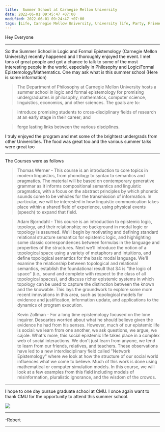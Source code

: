 ```yaml
---
title:  Summer School at Carnegie Mellon University
date: 2022-06-01 09:45:47 +07:00
modified: 2022-06-01 09:24:47 +07:00
tags: [Life, Carnegie Mellow University, University life, Party, Friends, Summer School, USA]
---
```

Hey Everyone
<hr>
So the Summer School in Logic and Formal Epistemology (Carnegie Mellon University) recently happened and I thoroughly enjoyed the event. I met tons of great people and got a chance to talk to some of the most interesting people in the world, especially in Philosophy and Logic/Formal Epistemology/Mathematics. One may ask what is this summer school (Here is some information)

>The Department of Philosophy at Carnegie Mellon University hosts a summer school in logic and formal epistemology for promising undergraduates in philosophy, mathematics, computer science, linguistics, economics, and other sciences. The goals are to:

> introduce promising students to cross-disciplinary fields of research at an early stage in their career; and

> forge lasting links between the various disciplines.

I truly enjoyed the program and met some of the brightest undergrads from other Universities. The food was great too and the various summer talks were great too

<hr>

The Courses were as follows

> Thomas Werner - This course is an introduction to core topics in modern linguistics, from phonology to syntax to semantics and pragmatics. The material will be based on contemporary generative grammar as it informs compositional semantics and linguistic pragmatics, with a focus on the abstract principles by which phonetic sounds come to be vehicles for the transmission of information. In particular, we will be interested in how linguistic communication takes place within a shared field of experience, using physical events (speech) to expand that field.

> Adam Bjorndahl - This course is an introduction to epistemic logic, topology, and their relationship; no background in modal logic or topology is assumed. We'll begin by motivating and defining standard relational structure semantics for epistemic logic, and highlighting some classic correspondences between formulas in the language and properties of the structures. Next we'll introduce the notion of a topological space using a variety of metaphors and intuitions, and define topological semantics for the basic modal language. We'll examine the relationship between topological and relational semantics, establish the foundational result that S4 is “the logic of space” (i.e., sound and complete with respect to the class of all topological spaces), and discuss richer epistemic systems in which topology can be used to capture the distinction between the known and the knowable. This lays the groundwork to explore some more recent innovations in this area, such as topological models for evidence and justification, information update, and applications to the dynamics of program execution.

> Kevin Zollman -  For a long time epistemology focused on the lone inquirer. Descartes worried about what he should believe given the evidence he had from his senses. However, much of our epistemic life is social: we learn from one another, we ask questions, we argue, we cajole. What's more, this social epistemic life takes place in a complex web of social interactions. We don't just learn from anyone, we tend to learn from our friends, relatives, and teachers. These observations have led to a new interdisciplinary field called "Network Epistemology" where we look at how the structure of our social world influences what we come to believe. Much of this work is done using mathematical or computer simulation models. In this course, we will look at a few examples from this field including models of misinformation, pluralistic ignorance, and the wisdom of the crowds.
<hr>

I hope to one day pursue graduate school at CMU. I once again want to thank CMU for the opportunity to attend this summer school.

<img src = "https://www.cmu.edu/assets/images/site/meta-image-cmu.jpg">

<hr>
-Robert
<hr> 

<div id="wpac-comment"></div>
<script type="text/javascript">
wpac_init = window.wpac_init || [];
wpac_init.push({widget: 'Comment', id: 26271});
(function() {
    if ('WIDGETPACK_LOADED' in window) return;
    WIDGETPACK_LOADED = true;
    var mc = document.createElement('script');
    mc.type = 'text/javascript';
    mc.async = true;
    mc.src = 'https://embed.widgetpack.com/widget.js';
    var s = document.getElementsByTagName('script')[0]; s.parentNode.insertBefore(mc, s.nextSibling);
})();
</script>

